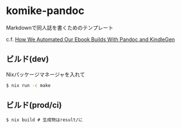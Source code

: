 # komike-pandoc

Markdownで同人誌を書くためのテンプレート

c.f. [How We Automated Our Ebook Builds With Pandoc and KindleGen](https://puppet.com/blog/how-we-automated-our-ebook-builds-pandoc-and-kindlegen)

## ビルド(dev)

Nixパッケージマネージャを入れて

```bash
$ nix run -c make
```

## ビルド(prod/ci)

```
$ nix build # 生成物はresult/に
```
